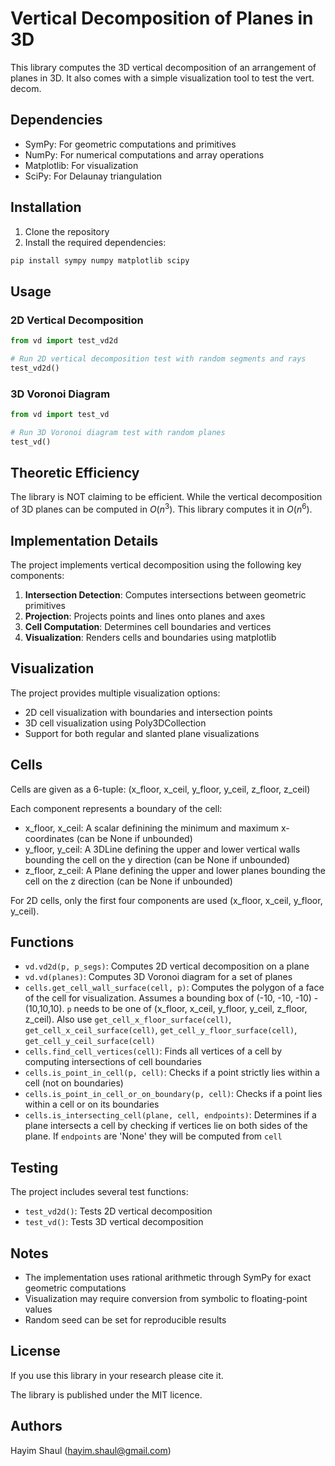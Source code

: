 # Vertical Decomposition of Planes in 3D

This library computes the 3D vertical decomposition of an arrangement of planes in 3D.
It also comes with a simple visualization tool to test the vert. decom.


## Dependencies

- SymPy: For geometric computations and primitives
- NumPy: For numerical computations and array operations
- Matplotlib: For visualization
- SciPy: For Delaunay triangulation

## Installation

1. Clone the repository
2. Install the required dependencies:
```bash
pip install sympy numpy matplotlib scipy
```

## Usage

### 2D Vertical Decomposition

```python
from vd import test_vd2d

# Run 2D vertical decomposition test with random segments and rays
test_vd2d()
```

### 3D Voronoi Diagram

```python
from vd import test_vd

# Run 3D Voronoi diagram test with random planes
test_vd()
```

## Theoretic Efficiency
The library is NOT claiming to be efficient.
While the vertical decomposition of 3D planes can be computed in $O(n^3)$. This library computes it in $O(n^6)$.


## Implementation Details

The project implements vertical decomposition using the following key components:

1. **Intersection Detection**: Computes intersections between geometric primitives
2. **Projection**: Projects points and lines onto planes and axes
3. **Cell Computation**: Determines cell boundaries and vertices
4. **Visualization**: Renders cells and boundaries using matplotlib

## Visualization

The project provides multiple visualization options:
- 2D cell visualization with boundaries and intersection points
- 3D cell visualization using Poly3DCollection
- Support for both regular and slanted plane visualizations

## Cells
Cells are given as a 6-tuple: (x_floor, x_ceil, y_floor, y_ceil, z_floor, z_ceil)

Each component represents a boundary of the cell:
- x_floor, x_ceil: A scalar definining the minimum and maximum x-coordinates (can be None if unbounded)
- y_floor, y_ceil: A 3DLine defining the upper and lower vertical walls bounding the cell on the y direction (can be None if unbounded)
- z_floor, z_ceil: A Plane defining the upper and lower planes bounding the cell on the z direction (can be None if unbounded)

For 2D cells, only the first four components are used (x_floor, x_ceil, y_floor, y_ceil).

## Functions

- `vd.vd2d(p, p_segs)`: Computes 2D vertical decomposition on a plane
- `vd.vd(planes)`: Computes 3D Voronoi diagram for a set of planes
- `cells.get_cell_wall_surface(cell, p)`: Computes the polygon of a face of the cell for visualization. Assumes a bounding box of (-10, -10, -10) - (10,10,10). `p` needs to be one of (x_floor, x_ceil, y_floor, y_ceil, z_floor, z_ceil). Also use `get_cell_x_floor_surface(cell)`, `get_cell_x_ceil_surface(cell)`, `get_cell_y_floor_surface(cell)`, `get_cell_y_ceil_surface(cell)`
- `cells.find_cell_vertices(cell)`: Finds all vertices of a cell by computing intersections of cell boundaries
- `cells.is_point_in_cell(p, cell)`: Checks if a point strictly lies within a cell (not on boundaries)
- `cells.is_point_in_cell_or_on_boundary(p, cell)`: Checks if a point lies within a cell or on its boundaries
- `cells.is_intersecting_cell(plane, cell, endpoints)`: Determines if a plane intersects a cell by checking if vertices lie on both sides of the plane. If `endpoints` are 'None' they will be computed from `cell`


## Testing

The project includes several test functions:
- `test_vd2d()`: Tests 2D vertical decomposition
- `test_vd()`: Tests 3D vertical decomposition

## Notes

- The implementation uses rational arithmetic through SymPy for exact geometric computations
- Visualization may require conversion from symbolic to floating-point values
- Random seed can be set for reproducible results

## License

If you use this library in your research please cite it.

The library is published under the MIT licence.


## Authors

Hayim Shaul (hayim.shaul@gmail.com)
